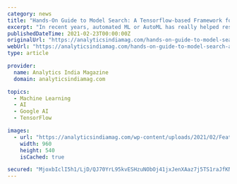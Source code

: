 ```yaml
---
category: news
title: "Hands-On Guide to Model Search: A Tensorflow-based Framework for AutoML"
excerpt: "In recent years, automated ML or AutoML has really helped researchers and developers to create high quality deep learning models without human intervention and to extend its usability, Google has developed a new framework called Model Search. Model Search ..."
publishedDateTime: 2021-02-23T00:00:00Z
originalUrl: "https://analyticsindiamag.com/hands-on-guide-to-model-search-a-tensorflow-based-framework-for-automl/"
webUrl: "https://analyticsindiamag.com/hands-on-guide-to-model-search-a-tensorflow-based-framework-for-automl/"
type: article

provider:
  name: Analytics India Magazine
  domain: analyticsindiamag.com

topics:
  - Machine Learning
  - AI
  - Google AI
  - TensorFlow

images:
  - url: "https://analyticsindiamag.com/wp-content/uploads/2021/02/Feature-Images.jpg"
    width: 960
    height: 540
    isCached: true

secured: "MjoxbIclI5h1/LjD/QJ70YrL95kvESHzuNObOj41jxJenXAaz7j5TS1raJfKNEPi03MmHnOA6MH3WefklVXQ/NqDmdftZSJ1vRBxCTrE07rc7wEoDq6mLgBGk6loPodLoGqhxRBreHBg/LSv/JK1lILuiGyo0S0U2S6PLXFqZx4lb425N4sao7O1yy8AydsC0Fn8U3kM9Wiiq3uNIJFiTbqp1zAxikxxTDhNKSjL9KupEg5xSxHKSpWEWMcHWPHJy2X05VCky6EAdsr4AtoozRtt/4UIdI/LXyO9VBzQOJ2pdL4GmD2/OSyZ9syrf878ODVu46ZXFPCD+Z24pt3ZI3Euyw1MXh/rFI3XW7UxJJc=;rxbiWe6nfwZX8a7sYen01A=="
---
```


